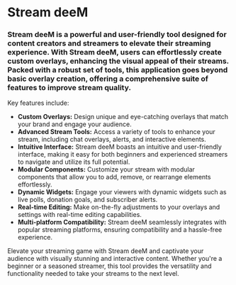 # Stream deeM
 
### Stream deeM is a powerful and user-friendly tool designed for content creators and streamers to elevate their streaming experience. With Stream deeM, users can effortlessly create custom overlays, enhancing the visual appeal of their streams. Packed with a robust set of tools, this application goes beyond basic overlay creation, offering a comprehensive suite of features to improve stream quality.

Key features include:
- **Custom Overlays:** Design unique and eye-catching overlays that match your brand and engage your audience.
- **Advanced Stream Tools:** Access a variety of tools to enhance your stream, including chat overlays, alerts, and interactive elements.
- **Intuitive Interface:** Stream deeM boasts an intuitive and user-friendly interface, making it easy for both beginners and experienced streamers to navigate and utilize its full potential.
- **Modular Components:** Customize your stream with modular components that allow you to add, remove, or rearrange elements effortlessly.
- **Dynamic Widgets:** Engage your viewers with dynamic widgets such as live polls, donation goals, and subscriber alerts.
- **Real-time Editing:** Make on-the-fly adjustments to your overlays and settings with real-time editing capabilities.
- **Multi-platform Compatibility:** Stream deeM seamlessly integrates with popular streaming platforms, ensuring compatibility and a hassle-free experience.

Elevate your streaming game with Stream deeM and captivate your audience with visually stunning and interactive content. Whether you're a beginner or a seasoned streamer, this tool provides the versatility and functionality needed to take your streams to the next level.
